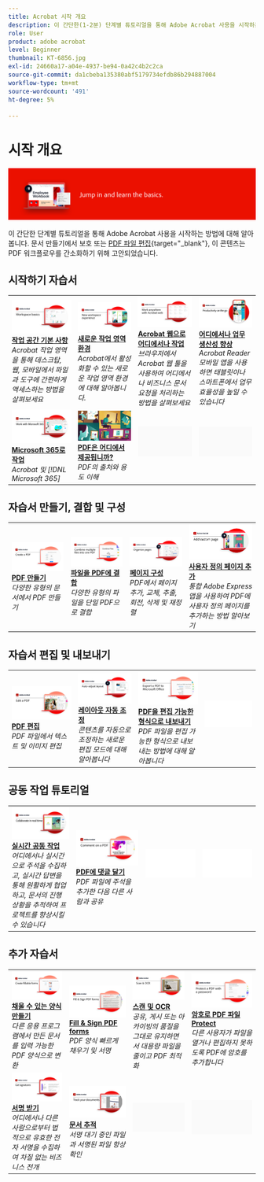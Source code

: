 ```yaml
---
title: Acrobat 시작 개요
description: 이 간단한(1-2분) 단계별 튜토리얼을 통해 Adobe Acrobat 사용을 시작하는 방법에 대해 알아봅니다
role: User
product: adobe acrobat
level: Beginner
thumbnail: KT-6856.jpg
exl-id: 24660a17-a04e-4937-be94-0a42c4b2c2ca
source-git-commit: da1cbeba135380abf5179734efdb86b294887004
workflow-type: tm+mt
source-wordcount: '491'
ht-degree: 5%

---
```


# 시작 개요

![Acrobat 시작 이미지](../assets/Hero-GettingStarted.png)

이 간단한 단계별 튜토리얼을 통해 Adobe Acrobat 사용을 시작하는 방법에 대해 알아봅니다. 문서 만들기에서 보호 또는 [PDF 파일 편집](https://www.adobe.com/acrobat/online/pdf-editor.html){target="_blank"}, 이 콘텐츠는 PDF 워크플로우를 간소화하기 위해 고안되었습니다.

## 시작하기 자습서

<table style="table-layout:fixed">
<tr>
  <td>
    <a href="get-to-know-the-acrobat-dc-interface.md">
      <img alt="작업 공간 기본 사항" src="../assets/Workspace_1280.png" />
    </a>
    <div>
    <a href="get-to-know-the-acrobat-dc-interface.md"><strong>작업 공간 기본 사항</strong></a>
    </div>
    <em>Acrobat 작업 영역을 통해 데스크탑, 웹, 모바일에서 파일과 도구에 간편하게 액세스하는 방법을 살펴보세요</em>
    <br>
  </td>
  <td>
    <a href="new-workspace.md">
      <img alt="새로운 작업 영역 환경" src="../assets/NewWorkspace.png" />
    </a>
    <div>
    <a href="new-workspace.md"><strong>새로운 작업 영역 환경</strong></a>
    </div>
    <em>Acrobat에서 활성화할 수 있는 새로운 작업 영역 환경에 대해 알아봅니다.</em>
    <br>
  </td>
  <td>
    <a href="acrobatweb.md">
      <img alt="Acrobat 웹으로 어디에서나 작업" src="../assets/Acrobatweb_1280.png" />
    </a>
    <div>
    <a href="acrobatweb.md"><strong>Acrobat 웹으로 어디에서나 작업</strong></a>
    </div>
    <em>브라우저에서 Acrobat 웹 툴을 사용하여 어디에서나 비즈니스 문서 요청을 처리하는 방법을 살펴보세요</em>
    <br>
  </td>
  <td>
    <a href="productivity.md">
      <img alt="어디에서나 업무 생산성 향상" src="../assets/Productivity_1280.png" />
    </a>
    <div>
     <a href="productivity.md"><strong>어디에서나 업무 생산성 향상</strong></a>
    </div>
    <em>Acrobat Reader 모바일 앱을 사용하면 태블릿이나 스마트폰에서 업무 효율성을 높일 수 있습니다</em>
    <br>
  </td>
</tr>
<tr>
    <td>
      <a href="../integrate/integrate-overview.md#microsoft">
        <img alt="Microsoft 365로 작업" src="../assets/WorkMicrosoft365_1280.png" />
      </a>
      <div>
      <a href="../integrate/integrate-overview.md#microsoft"><strong>Microsoft 365로 작업</strong></a>
      </div>
      <em>Acrobat 및 [!DNL Microsoft 365]</em>
      <br>
    </td>
    <td>
      <a href="where-do-pdfs-come-from.md">
        <img alt="PDF은 어디에서 제공됩니까?" src="../assets/WherePDFs.jpg" />
      </a>
      <div>
      <a href="where-do-pdfs-come-from.md"><strong>PDF은 어디에서 제공됩니까?</strong></a>
      </div>
      <em>PDF의 출처와 용도 이해</em>
      <br>
    </td>
    <td>
    <img alt="스페이서" src="../assets/Grayspacer.png" />
      <div>
      <br>
    </td>
    <td>
    <img alt="스페이서" src="../assets/Grayspacer.png" />
      <div>
      <br>
    </td>
  </tr>
  </table>

## 자습서 만들기, 결합 및 구성

<table style="table-layout:fixed">
  <tr>
    <td>
      <a href="create-pdf.md">
        <img alt="PDF 파일 만들기" src="../assets/Create.jpg" />
      </a>
      <div>
      <a href="create-pdf.md"><strong>PDF 만들기</strong></a>
      </div>
      <em>다양한 유형의 문서에서 PDF 만들기</em>
      <br>
    </td>
    <td>
      <a href="combine-to-pdf.md">
        <img alt="Combine Files에서 PDF" src="../assets/Combine.jpg" />
      </a>
      <div>
      <a href="combine-to-pdf.md"><strong>파일을 PDF에 결합</strong></a>
      </div>
      <em>다양한 유형의 파일을 단일 PDF으로 결합</em>
      <br>
    </td>
    <td>
      <a href="organize.md">
        <img alt="페이지 구성" src="../assets/Organize.png" />
      </a>
      <div>
      <a href="organize.md"><strong>페이지 구성</strong></a>
      </div>
      <em>PDF에서 페이지 추가, 교체, 추출, 회전, 삭제 및 재정렬</em>
      <br>
    </td>
    <td>
      <a href="add-custom-page.md">
        <img alt="사용자 정의 페이지 추가" src="../assets/Custompage.png" />
      </a>
      <div>
      <a href="add-custom-page.md"><strong>사용자 정의 페이지 추가</strong></a>
      </div>
      <em>통합 Adobe Express 앱을 사용하여 PDF에 사용자 정의 페이지를 추가하는 방법 알아보기</em>
      <br>
    </td>
  </tr>
  </table>

## 자습서 편집 및 내보내기

<table style="table-layout:fixed">
  <tr>
    <td>
      <a href="edit-pdf.md">
        <img alt="PDF 편집" src="../assets/Edit.jpg" />
      </a>
      <div>
      <a href="edit-pdf.md"><strong>PDF 편집</strong></a>
      </div>
      <em>PDF 파일에서 텍스트 및 이미지 편집</em>
      <br>
    </td>
    <td>
      <a href="auto-adjust-layout.md">
        <img alt="레이아웃 자동 조정" src="../assets/Autoadjust.png" />
      </a>
      <div>
      <a href="auto-adjust-layout.md"><strong>레이아웃 자동 조정</strong></a>
      </div>
      <em>콘텐츠를 자동으로 조정하는 새로운 편집 모드에 대해 알아봅니다</em>
      <br>
    </td>
    <td>
      <a href="export-pdf.md">
        <img alt="PDF을 편집 가능한 형식으로 내보내기" src="../assets/Export.jpg" />
      </a>
      <div>
      <a href="export-pdf.md"><strong>PDF을 편집 가능한 형식으로 내보내기</strong></a>
      </div>
      <em>PDF 파일을 편집 가능한 형식으로 내보내는 방법에 대해 알아봅니다</em>
      <br>
    </td>
    <td>
    <img alt="스페이서" src="../assets/Whitespacer.png" />
      <div>
      <br>
    </td>
  </tr>
  </table>

## 공동 작업 튜토리얼

<table style="table-layout:fixed">
  <tr>
    <td>
      <a href="collaborate.md">
        <img alt="실시간 공동 작업" src="../assets/Collaborate_1280.png" />
      </a>
      <div>
      <a href="collaborate.md"><strong>실시간 공동 작업</strong></a>
      </div>
      <em>어디에서나 실시간으로 주석을 수집하고, 실시간 답변을 통해 원활하게 협업하고, 문서의 진행 상황을 추적하여 프로젝트를 향상시킬 수 있습니다</em>
      <br>
    </td>
    <td>
      <a href="comment-on-pdf-files.md">
        <img alt="PDF에 댓글 달기" src="../assets/Comment.jpg" />
      </a>
      <div>
      <a href="comment-on-pdf-files.md"><strong>PDF에 댓글 달기</strong></a>
      </div>
      <em>PDF 파일에 주석을 추가한 다음 다른 사람과 공유</em>
      <br>
    </td>
    <td>
    <img alt="스페이서" src="../assets/Whitespacer.png" />
      <div>
      <br>
    </td>
    <td>
    <img alt="스페이서" src="../assets/Whitespacer.png" />
      <div>
      <br>
    </td>
</tr>
</table>

## 추가 자습서

<table style="table-layout:fixed">
<tr>
  <td>
    <a href="create-fillable-forms.md">
      <img alt="채울 수 있는 양식 만들기" src="../assets/Form_1280.png" />
    </a>
    <div>
    <a href="create-fillable-forms.md"><strong>채울 수 있는 양식 만들기</strong></a>
    </div>
    <em>다른 응용 프로그램에서 만든 문서를 입력 가능한 PDF 양식으로 변환</em>
    <br>
  </td>
  <td>
    <a href="fill-and-sign.md">
      <img alt="PDF 양식 작성 및 서명" src="../assets/FillSign_1280.png" />
    </a>
    <div>
    <a href="fill-and-sign.md"><strong>Fill &amp; Sign PDF forms</strong></a>
    </div>
    <em>PDF 양식 빠르게 채우기 및 서명</em>
    <br>
  </td>
  <td>
    <a href="scan-and-ocr.md">
      <img alt="스캔 및 OCR" src="../assets/Scan.jpg" />
    </a>
    <div>
    <a href="scan-and-ocr.md"><strong>스캔 및 OCR</strong></a>
    </div>
    <em>공유, 게시 또는 아카이빙의 품질을 그대로 유지하면서 대용량 파일을 줄이고 PDF 최적화</em>
    <br>
  </td>
  <td>
    <a href="password-protect.md">
      <img alt="암호로 PDF 파일 Protect" src="../assets/Protect.jpg" />
    </a>
    <div>
    <a href="password-protect.md"><strong>암호로 PDF 파일 Protect</strong></a>
    </div>
    <em>다른 사용자가 파일을 열거나 편집하지 못하도록 PDF에 암호를 추가합니다</em>
    <br>
  </td>
</tr>
<tr>
  <td>
    <a href="signatures.md">
      <img alt="서명 받기" src="../assets/Signatures_1280.png" />
    </a>
    <div>
    <a href="signatures.md"><strong>서명 받기</strong></a>
    </div>
    <em>어디에서나 다른 사람으로부터 법적으로 유효한 전자 서명을 수집하여 차질 없는 비즈니스 전개</em>
    <br>
  </td>
  <td>
    <a href="track.md">
      <img alt="문서 추적" src="../assets/Track_1280.png" />
    </a>
    <div>
    <a href="track.md"><strong>문서 추적</strong></a>
    </div>
    <em>서명 대기 중인 파일과 서명된 파일 항상 확인</em>
    <br>
  </td>
  <td>
   <img alt="스페이서" src="../assets/Grayspacer.png" />
    <div>
    <br>
  </td>
  <td>
   <img alt="스페이서" src="../assets/Grayspacer.png" />
    <div>
    <br>
  </td>
</tr>
</table>
